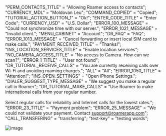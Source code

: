"PERM_CONTACTS_TITLE" = "Allowing Roamer access to contacts";
"CURRENCY_MDL" = "Moldovan Leu";
"COMMAND_COPIED" = "Copied";
"TUTORIAL_ACTION_BUTTON_1" = "Ok!";
"ENTER_CODE_TITLE" = "Enter Code";
"CURRENCY_USD" = "U.S. Dollar";
"ERROR_100_MESSAGE" = "Could not synchronize time with our server.";
"ERROR_1021_MESSAGE" = "Invalid client.";
"MENU_CABINET" = "Account";
"DR_FAQ" = "FAQ";
"ERROR_1013_MESSAGE" = "Cancel forwarding or insert local SIM card to make calls.";
"PAYMENT_RECEIVED_TITLE" = "Thanks!";
"INS_LOCATION_SERVICES_TITLE" = "Enable location services";
"NO_CAMERA_ACCESS_TITLE" = "No access to Camera. How can we scan?";
"ERROR_1_TITLE" = "User not found";
"DR_TUTORIAL_RECEIVE_CALLS" = "You are currently receiving calls over Wi-Fi and avoiding roaming charges.";
"ALL" = "All";
"ERROR_1050_TITLE" = "Attention!";
"INS_OPEN_SETTINGS" = "Open iPhone Settings.";
"DIALER_SUGGEST_TYPE_MESSAGE" = "We suggest you make a regular call in Roamer";
"DR_TUTORIAL_MAKE_CALLS" = "Use Roamer to make international calls from your regular number.\
\
Select regular calls for reliability and Internet calls for the lowest rates.";
"ERROR_23_TITLE" = "Payment problem";
"ERROR_25_MESSAGE" = "We could not validate your payment. Contact support@roamerapp.com";
"CALL_TRANSFERING" = "transferring";
"test-key" = "testing words";

![image](https://github.com/trickardSmartcat/trickardSmartcat/assets/142921932/33b2fefa-8f29-4102-9ad3-98e827eaaf7e)

